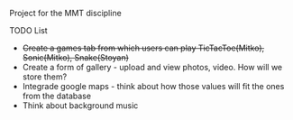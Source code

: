 Project for the MMT discipline

TODO List
* ~~Create a games tab from which users can play TicTacToe(Mitko), Sonic(Mitko), Snake(Stoyan)~~
* Create a form of gallery - upload and view photos, video. How will we store them?
* Integrade google maps - think about how those values will fit the ones from the database
* Think about background music
